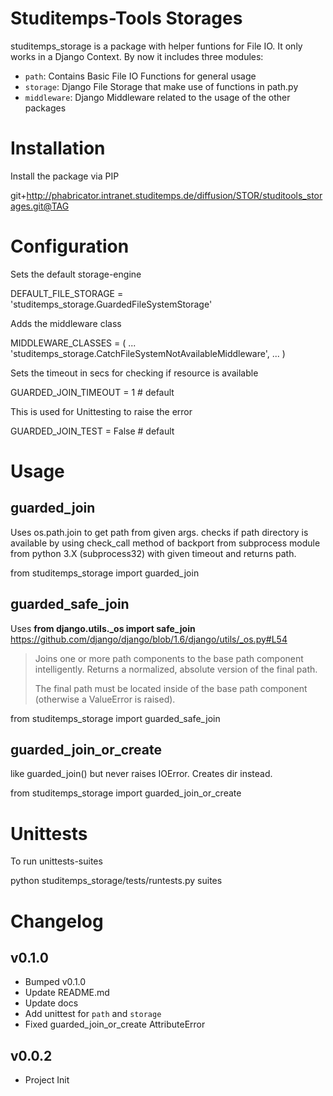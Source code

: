 # Studitemps-Tools Storages

studitemps_storage is a package with helper funtions for File IO. It only works
in a Django Context. By now it includes three modules:

- `path`: Contains Basic File IO Functions for general usage
- `storage`: Django File Storage that make use of functions in path.py
- `middleware`: Django Middleware related to the usage of the other packages

# Installation
Install the package via PIP

  git+http://phabricator.intranet.studitemps.de/diffusion/STOR/studitools_storages.git@TAG

# Configuration
Sets the default storage-engine

  DEFAULT_FILE_STORAGE = 'studitemps_storage.GuardedFileSystemStorage'

Adds the middleware class

  MIDDLEWARE_CLASSES = (
   ...
   'studitemps_storage.CatchFileSystemNotAvailableMiddleware',
   ...
  )

Sets the timeout in secs for checking if resource is available

  GUARDED_JOIN_TIMEOUT = 1  # default


This is used for Unittesting to raise the error

  GUARDED_JOIN_TEST = False  # default

# Usage

## guarded_join
Uses os.path.join to get path from given args.
checks if path directory is available by using check_call method of
backport from subprocess module from python 3.X (subprocess32) with given
timeout and returns path.

  from studitemps_storage import guarded_join

## guarded_safe_join
Uses **from django.utils._os import safe_join**
https://github.com/django/django/blob/1.6/django/utils/_os.py#L54

> Joins one or more path components to the base path component intelligently.
> Returns a normalized, absolute version of the final path.
> 
> The final path must be located inside of the base path component (otherwise
> a ValueError is raised).

  from studitemps_storage import guarded_safe_join

## guarded_join_or_create
like guarded_join() but never raises IOError. Creates dir
instead.

  from studitemps_storage import guarded_join_or_create

# Unittests
To run unittests-suites

  python studitemps_storage/tests/runtests.py suites


# Changelog

## v0.1.0

* Bumped v0.1.0
* Update README.md
* Update docs
* Add unittest for `path` and `storage`
* Fixed guarded_join_or_create AttributeError

## v0.0.2

* Project Init